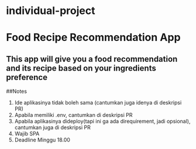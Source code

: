 # individual-project
# Food Recipe Recommendation App
## This app will give you a food recommendation and its recipe based on your ingredients preference

##Notes
1. Ide aplikasinya tidak boleh sama (cantumkan juga idenya di deskripsi PR)
2. Apabila memiliki .env, cantumkan di deskripsi PR
3. Apabila aplikasinya dideploy(tapi ini ga ada direquirement, jadi opsional), cantumkan juga di deskripsi PR
4. Wajib SPA
5. Deadline Minggu 18.00

